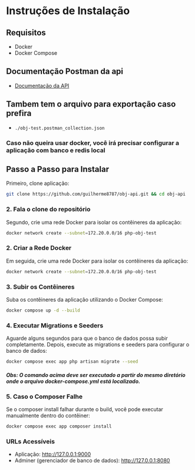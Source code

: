 # Instruções de Instalação

## Requisitos
- Docker
- Docker Compose

## Documentação Postman da api

- [Documentação da API](https://documenter.getpostman.com/view/14359832/2sAXjDevkw)

## Tambem tem o arquivo para exportação caso prefira

- `./obj-test.postman_collection.json`

### Caso não queira usar docker, você irá precisar configurar a aplicação com banco e redis local

## Passo a Passo para Instalar

Primeiro, clone aplicação:

```bash
git clone https://github.com/guilherme8787/obj-api.git && cd obj-api
```

### 2. Fala o clone do repositório

Segundo, crie uma rede Docker para isolar os contêineres da aplicação:

```bash
docker network create --subnet=172.20.0.0/16 php-obj-test
```

### 2. Criar a Rede Docker

Em seguida, crie uma rede Docker para isolar os contêineres da aplicação:

```bash
docker network create --subnet=172.20.0.0/16 php-obj-test
```

### 3. Subir os Contêineres

Suba os contêineres da aplicação utilizando o Docker Compose:

```bash
docker compose up -d --build
```

### 4. Executar Migrations e Seeders

Aguarde alguns segundos para que o banco de dados possa subir completamente. Depois, execute as migrations e seeders para configurar o banco de dados:

```bash
docker compose exec app php artisan migrate --seed
```

##### Obs: O comando acima deve ser executado a partir do mesmo diretório onde o arquivo docker-compose.yml está localizado.

### 5. Caso o Composer Falhe

Se o composer install falhar durante o build, você pode executar manualmente dentro do contêiner:

```bash
docker compose exec app composer install
```

### URLs Acessíveis

- Aplicação: http://127.0.0.1:9000
- Adminer (gerenciador de banco de dados): http://127.0.0.1:8080
